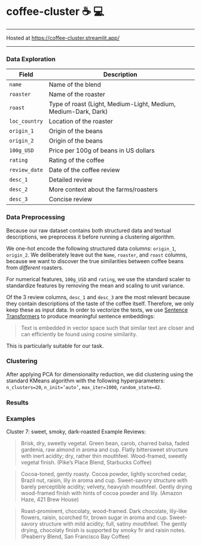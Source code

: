 # coffee-cluster ☕ 💻
---

Hosted at https://coffee-cluster.streamlit.app/

---

### Data Exploration
| Field        | Description                                           |
|--------------|-------------------------------------------------------|
| `name`       | Name of the blend                                     |
| `roaster`    | Name of the roaster                                   |
| `roast`      | Type of roast (Light, Medium-Light, Medium, Medium-Dark, Dark) |
| `loc_country`| Location of the roaster                               |
| `origin_1`   | Origin of the beans                                   |
| `origin_2`   | Origin of the beans                                   |
| `100g_USD`   | Price per 100g of beans in US dollars                 |
| `rating`     | Rating of the coffee                                  |
| `review_date`| Date of the coffee review                             |
| `desc_1`     | Detailed review                                       |
| `desc_2`     | More context about the farms/roasters                 |
| `desc_3`     | Concise review                                        |

### Data Preprocessing
Because our raw dataset contains both structured data and textual descriptions, we preprocess it before running a clustering algorithm.

We one-hot encode the following structured data columns: `origin_1`, `origin_2`. We deliberately leave out the 
`Name`, `roaster`, and `roast` columns, because we want to discover the true similarities between coffee beans from *different* roasters. 

For numerical features, `100g_USD` and `rating`, we use the standard scaler to standardize features by removing the mean and scaling to unit variance.

Of the 3 review columns, `desc_1` and `desc_3` are the most relevant because they contain descriptions of the taste of the coffee itself. Therefore, we only keep these as input data.
In order to vectorize the texts, we use [Sentence Transformers](https://github.com/UKPLab/sentence-transformers) to produce meaningful sentence embeddings:

> Text is embedded in vector space such that similar text are closer and can efficiently be found using cosine similarity.

This is particularly suitable for our task.

### Clustering
After applying PCA for dimensionality reduction, we did clustering using the standard KMeans algorithm with the following hyperparameters:
`n_clusters=20`, 
`n_init=’auto’`,
`max_iter=1000`,
`random_state=42`.

### Results

### Examples
Cluster 7: sweet, smoky, dark-roasted
Example Reviews:
> Brisk, dry, sweetly vegetal. Green bean, carob, charred balsa, faded gardenia, raw almond in aroma and cup. Flatly bittersweet structure with inert acidity; dry, rather thin mouthfeel. Wood-framed, sweetly vegetal finish. (Pike’s Place Blend, Starbucks Coffee)

> Cocoa-toned, gently roasty. Cocoa powder, lightly scorched cedar, Brazil nut, raisin, lily in aroma and cup. Sweet-savory structure with barely perceptible acidity; velvety, heavyish mouthfeel. Gently drying wood-framed finish with hints of cocoa powder and lily. (Amazon Haze, 421 Brew House)

> Roast-prominent, chocolaty, wood-framed. Dark chocolate, lily-like flowers, raisin, scorched fir, brown sugar in aroma and cup. Sweet-savory structure with mild acidity; full, satiny mouthfeel. The gently drying, chocolaty finish is supported by smoky fir and raisin notes. (Peaberry Blend, San Francisco Bay Coffee)



